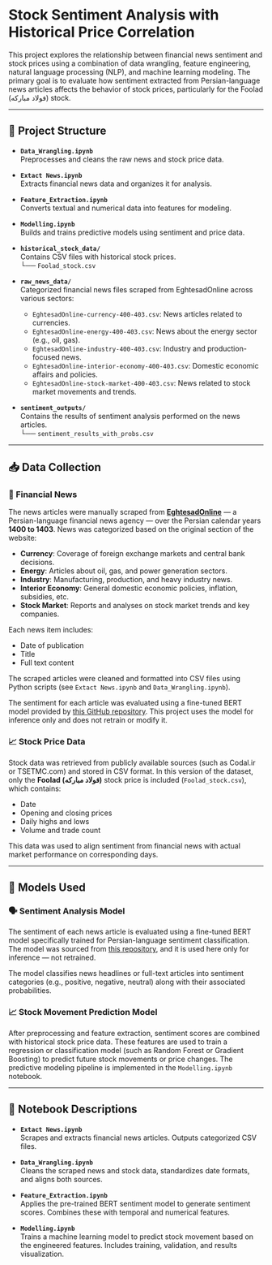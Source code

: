 # Stock Sentiment Analysis with Historical Price Correlation

This project explores the relationship between financial news sentiment and stock prices using a combination of data wrangling, feature engineering, natural language processing (NLP), and machine learning modeling. The primary goal is to evaluate how sentiment extracted from Persian-language news articles affects the behavior of stock prices, particularly for the Foolad (فولاد مبارکه) stock.

---

## 📂 Project Structure

- **`Data_Wrangling.ipynb`**  
  Preprocesses and cleans the raw news and stock price data.

- **`Extact News.ipynb`**  
  Extracts financial news data and organizes it for analysis.

- **`Feature_Extraction.ipynb`**  
  Converts textual and numerical data into features for modeling.

- **`Modelling.ipynb`**  
  Builds and trains predictive models using sentiment and price data.

- **`historical_stock_data/`**  
  Contains CSV files with historical stock prices.  
  └── `Foolad_stock.csv`

- **`raw_news_data/`**  
  Categorized financial news files scraped from EghtesadOnline across various sectors:
  - `EghtesadOnline-currency-400-403.csv`: News articles related to currencies.
  - `EghtesadOnline-energy-400-403.csv`: News about the energy sector (e.g., oil, gas).
  - `EghtesadOnline-industry-400-403.csv`: Industry and production-focused news.
  - `EghtesadOnline-interior-economy-400-403.csv`: Domestic economic affairs and policies.
  - `EghtesadOnline-stock-market-400-403.csv`: News related to stock market movements and trends.

- **`sentiment_outputs/`**  
  Contains the results of sentiment analysis performed on the news articles.  
  └── `sentiment_results_with_probs.csv`

---

## 📥 Data Collection

### 📰 Financial News

The news articles were manually scraped from **[EghtesadOnline](https://www.eghtesadonline.com/)** — a Persian-language financial news agency — over the Persian calendar years **1400 to 1403**. News was categorized based on the original section of the website:

- **Currency**: Coverage of foreign exchange markets and central bank decisions.
- **Energy**: Articles about oil, gas, and power generation sectors.
- **Industry**: Manufacturing, production, and heavy industry news.
- **Interior Economy**: General domestic economic policies, inflation, subsidies, etc.
- **Stock Market**: Reports and analyses on stock market trends and key companies.

Each news item includes:
- Date of publication
- Title
- Full text content

The scraped articles were cleaned and formatted into CSV files using Python scripts (see `Extact News.ipynb` and `Data_Wrangling.ipynb`).

The sentiment for each article was evaluated using a fine-tuned BERT model provided by [this GitHub repository](https://github.com/marzinouri/persian-sentiment-analysis/blob/main/downsampled-minimalReportIncluded.ipynb). This project uses the model for inference only and does not retrain or modify it.

### 📈 Stock Price Data

Stock data was retrieved from publicly available sources (such as Codal.ir or TSETMC.com) and stored in CSV format. In this version of the dataset, only the **Foolad (فولاد مبارکه)** stock price is included (`Foolad_stock.csv`), which contains:
- Date
- Opening and closing prices
- Daily highs and lows
- Volume and trade count

This data was used to align sentiment from financial news with actual market performance on corresponding days.

---

## 🧠 Models Used

### 🗣️ Sentiment Analysis Model

The sentiment of each news article is evaluated using a fine-tuned BERT model specifically trained for Persian-language sentiment classification. The model was sourced from [this repository](https://github.com/marzinouri/persian-sentiment-analysis/blob/main/downsampled-minimalReportIncluded.ipynb), and it is used here only for inference — not retrained.

The model classifies news headlines or full-text articles into sentiment categories (e.g., positive, negative, neutral) along with their associated probabilities.

### 📈 Stock Movement Prediction Model

After preprocessing and feature extraction, sentiment scores are combined with historical stock price data. These features are used to train a regression or classification model (such as Random Forest or Gradient Boosting) to predict future stock movements or price changes. The predictive modeling pipeline is implemented in the `Modelling.ipynb` notebook.

---

## 📒 Notebook Descriptions

- **`Extact News.ipynb`**  
  Scrapes and extracts financial news articles. Outputs categorized CSV files.

- **`Data_Wrangling.ipynb`**  
  Cleans the scraped news and stock data, standardizes date formats, and aligns both sources.

- **`Feature_Extraction.ipynb`**  
  Applies the pre-trained BERT sentiment model to generate sentiment scores. Combines these with temporal and numerical features.

- **`Modelling.ipynb`**  
  Trains a machine learning model to predict stock movement based on the engineered features. Includes training, validation, and results visualization.
